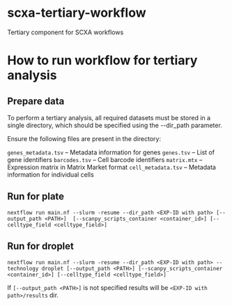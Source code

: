 # scxa-tertiary-workflow
Tertiary component for SCXA workflows

# How to run workflow for tertiary analysis 
## Prepare data

To perform a tertiary analysis, all required datasets must be stored in a single directory, which should be specified using the --dir_path parameter.

Ensure the following files are present in the directory:

`genes_metadata.tsv` – Metadata information for genes
`genes.tsv` – List of gene identifiers
`barcodes.tsv` – Cell barcode identifiers
`matrix.mtx` – Expression matrix in Matrix Market format
`cell_metadata.tsv` – Metadata information for individual cells

## Run for plate
```
nextflow run main.nf --slurm -resume --dir_path <EXP-ID with path> [--output_path <PATH>]  [--scanpy_scripts_container <container_id>] [--celltype_field <celltype_field>]
```
## Run for droplet
```
nextflow run main.nf --slurm -resume --dir_path <EXP-ID with path> --technology droplet [--output_path <PATH>] [--scanpy_scripts_container <container_id>] [--celltype_field <celltype_field>]
```

If `[--output_path <PATH>]` is not specified results will be `<EXP-ID with path>/results` dir. 
